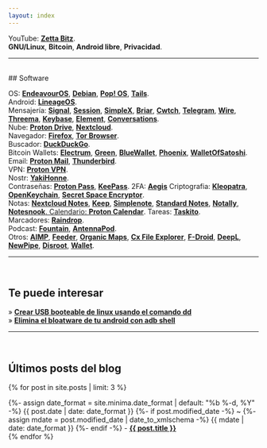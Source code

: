 ```yaml
---
layout: index
---
```


YouTube:  <a href="https://youtube.com/%40ZettaBitz" target="_blank">**Zetta Bitz**</a>.<br>**GNU/Linux**,  **Bitcoin**,  **Android libre**, **Privacidad**.

---
<br>
## Software

OS: <a href="https://endeavouros.com" target="_blank">**EndeavourOS**</a>, <a href="https://www.debian.org" target="_blank">**Debian**</a>, <a href="https://pop.system76.com" target="_blank">**Pop! OS**</a>, <a href="https://tails.boum.org" target="_blank">**Tails**</a>.<br>Android: <a href="https://lineageos.org" target="_blank">**LineageOS**</a>.<br>Mensajería: <a href="https://signal.org" target="_blank">**Signal**</a>, <a href="https://getsession.org" target="_blank">**Session**</a>, <a href="https://simplex.chat" target="_blank">**SimpleX**</a>, <a href="https://briarproject.org" target="_blank">**Briar**</a>, <a href="https://cwtch.im" target="_blank">**Cwtch**</a>, <a href="https://telegram.org" target="_blank">**Telegram**</a>, <a href="https://wire.com" target="_blank">**Wire**</a>, <a href="https://threema.ch" target="_blank">**Threema**</a>, <a href="https://keybase.io" target="_blank">**Keybase**</a>, <a href="https://element.io" target="_blank">**Element**</a>, <a href="https://conversations.im" target="_blank">**Conversations**</a>.<br>Nube: <a href="https://proton.me" target="_blank">**Proton Drive**</a>, <a href="https://nextcloud.com" target="_blank">**Nextcloud**</a>.<br>Navegador: <a href="https://www.mozilla.org" target="_blank">**Firefox**</a>, <a href="https://www.torproject.org" target="_blank">**Tor Browser**</a>.<br>Buscador: <a href="https://duckduckgo.com" target="_blank">**DuckDuckGo**</a>.<br>Bitcoin Wallets: <a href="https://electrum.org" target="_blank">**Electrum**</a>, <a href="https://blockstream.com/green" target="_blank">**Green**</a>, <a href="https://bluewallet.io" target="_blank">**BlueWallet**</a>, <a href="https://phoenix.acinq.co" target="_blank">**Phoenix**</a>, <a href="https://www.walletofsatoshi.com" target="_blank">**WalletOfSatoshi**</a>.<br>Email: <a href="https://proton.me" target="_blank">**Proton Mail**</a>, <a href="https://www.thunderbird.net" target="_blank">**Thunderbird**</a>.<br>VPN: <a href="https://proton.me" target="_blank">**Proton VPN**</a>.<br>Nostr: <a href="https://www.yakihonne.com/yakihonne-mobile-app" target="_blank">**YakiHonne**</a>.<br>Contraseñas: <a href="https://proton.me" target="_blank">**Proton Pass**</a>, <a href="https://keepass.info/download.html" target="_blank">**KeePass**</a>.
2FA: <a href="https://getaegis.app" target="_blank">**Aegis**</a>
Criptografia: <a href="https://apps.kde.org/es/kleopatra/" target="_blank">**Kleopatra**</a>, <a href="https://www.openkeychain.org" target="_blank">**OpenKeychain**</a>, <a href="https://paranoiaworks.mobi/sse/" target="_blank">**Secret Space Encryptor**</a>.<br>Notas: <a href="https://apps.nextcloud.com/apps/notes" target="_blank">**Nextcloud Notes**</a>, <a href="https://keep.google.com" target="_blank">**Keep**</a>, <a href="https://simplenote.com" target="_blank">**Simplenote**</a>, <a href="https://standardnotes.com" target="_blank">**Standard Notes**</a>, <a href="https://github.com/OmGodse/Notally" target="_blank">**Notally**</a>, <a href="https://notesnook.com/" target="_blank">**Notesnook**.
Calendario: <a href="https://proton.me" target="_blank">**Proton Calendar**</a>.
Tareas: <a href="https://taskito.io" target="_blank">**Taskito**</a>.<br>Marcadores: <a href="https://raindrop.io" target="_blank">**Raindrop**</a>.<br>Podcast: <a href="https://fountain.fm" target="_blank">**Fountain**</a>, <a href="https://antennapod.org" target="_blank">**AntennaPod**</a>.<br>Otros: <a href="https://www.aimp.ru" target="_blank">**AIMP**</a>, <a href="https://github.com/spacecowboy/feeder" target="_blank">**Feeder**</a>, <a href="https://organicmaps.app" target="_blank">**Organic Maps**</a>, <a href="https://play.google.com/store/apps/details?id=com.cxinventor.file.explorer" target="_blank">**Cx File Explorer**</a>, <a href="https://f-droid.org" target="_blank">**F-Droid**</a>, <a href="https://www.deepl.com" target="_blank">**DeepL**</a>, <a href="https://newpipe.net" target="_blank">**NewPipe**</a>, <a href="https://disroot.org" target="_blank">**Disroot**</a>, <a href="https://budgetbakers.com" target="_blank">**Wallet**</a>.

---
<br>

## Te puede interesar

&raquo; [**Crear USB booteable de linux usando el comando dd**](https://zettafounder.github.io/zettabitz/notes/2024-04-17-comando-dd.html)<br>&raquo; [**Elimina el bloatware de tu android con adb shell**](https://zettafounder.github.io/zettabitz/notes/2022-01-07-eliminar-apps-preinstaladas-android.html)

---
<br>

## Últimos posts del blog

{% for post in site.posts  | limit: 3 %}
  <div>{%- assign date_format = site.minima.date_format | default: "%b %-d, %Y" -%}
    <time class="dt-published" datetime="{{ post.date | date_to_xmlschema }}" itemprop="datePublished">
      {{ post.date | date: date_format }}
    </time>
    {%- if post.modified_date -%}
      ~ 
      {%- assign mdate = post.modified_date | date_to_xmlschema -%}
      <time class="dt-modified" datetime="{{ mdate }}" itemprop="dateModified">
        {{ mdate | date: date_format }}
      </time>
    {%- endif -%} - <a href=".{{ post.url }}"><strong>{{ post.title }}</strong></a></div> 
{% endfor %}